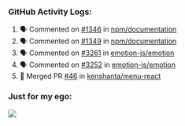 

  <h3>GitHub Activity Logs:</h3>

  <!--START_SECTION:activity-->

1. 🗣 Commented on [#1346](https://github.com/npm/documentation/issues/1346#issuecomment-2444423901) in [npm/documentation](https://github.com/npm/documentation)
2. 🗣 Commented on [#1349](https://github.com/npm/documentation/pull/1349#issuecomment-2444404102) in [npm/documentation](https://github.com/npm/documentation)
3. 🗣 Commented on [#3261](https://github.com/emotion-js/emotion/issues/3261#issuecomment-2444315599) in [emotion-js/emotion](https://github.com/emotion-js/emotion)
4. 🗣 Commented on [#3252](https://github.com/emotion-js/emotion/issues/3252#issuecomment-2444303499) in [emotion-js/emotion](https://github.com/emotion-js/emotion)
5. 🎉 Merged PR [#46](https://github.com/kenshanta/menu-react/pull/46) in [kenshanta/menu-react](https://github.com/kenshanta/menu-react)
      <!--END_SECTION:activity-->




### Just for my ego:

![](https://komarev.com/ghpvc/?username=kenshanta&color=orange&style=for-the-badge)
